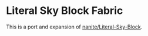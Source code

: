 # Literal Sky Block Fabric

This is a port and expansion of [nanite/Literal-Sky-Block](https://github.com/nanite/Literal-Sky-Block).
